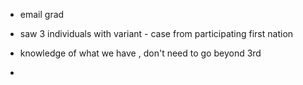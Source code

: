 - email grad 
- saw 3 individuals with variant - case from participating first nation
- knowledge of what we have , don't need to go beyond 3rd


- 